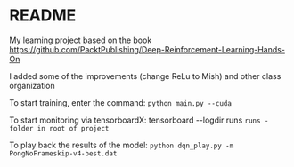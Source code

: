 # README

My learning project based on the book https://github.com/PacktPublishing/Deep-Reinforcement-Learning-Hands-On

I added some of the improvements (change ReLu to Mish) and other class organization

To start training, enter the command:
`python main.py --cuda`

To start monitoring via tensorboardX:
tensorboard --logdir runs
`runs - folder in root of project`

To play back the results of the model:
`python dqn_play.py -m PongNoFrameskip-v4-best.dat`